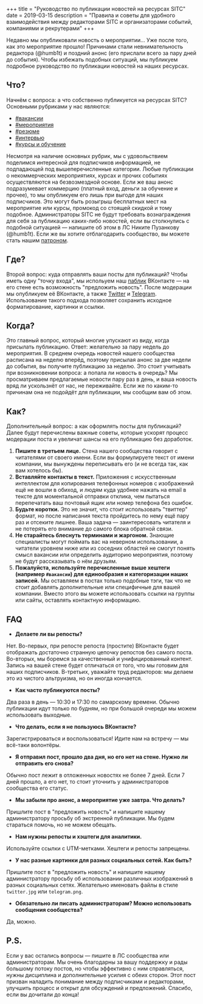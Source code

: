 +++
title = "Руководство по публикации новостей на ресурсах SITC"
date = 2019-03-15
description = "Правила и советы для удобного взаимодействия между редакторами SITC и организаторами событий, компаниями и рекрутерами"
+++

Недавно мы опубликовали новость о мероприятии... Уже после того, как это мероприятие прошло! Причинами стали невнимательность редактора (@humb1t) и поздний анонс (его прислали всего за пару дней до события). Чтобы избежать подобных ситуаций, мы публикуем подробное руководство по публикации новостей на наших ресурсах.

<!-- more -->

## Что?

Начнём с вопроса: а что собственно публикуется на ресурсах SITC?
Основными рубриками у нас являются:
- [#вакансии](https://vk.com/wall-143954349?q=%23%D0%B2%D0%B0%D0%BA%D0%B0%D0%BD%D1%81%D0%B8%D0%B8) 
- [#мероприятия](https://vk.com/wall-143954349?q=%23%D0%BC%D0%B5%D1%80%D0%BE%D0%BF%D1%80%D0%B8%D1%8F%D1%82%D0%B8%D1%8F)
- [#резюме](https://vk.com/wall-143954349?q=%23%D1%80%D0%B5%D0%B7%D1%8E%D0%BC%D0%B5)
- [#интервью](https://vk.com/wall-143954349?q=%23%D0%B8%D0%BD%D1%82%D0%B5%D1%80%D0%B2%D1%8C%D1%8E)
- [#курсы и обучение](https://vk.com/wall-143954349?q=%23%D0%BE%D0%B1%D1%83%D1%87%D0%B5%D0%BD%D0%B8%D0%B5)

Несмотря на наличие основных рубрик, мы с удовольствием поделимся интересной для подписчиков информацией, не подпадающей под вышеперечисленные категории.
Любые публикации о некоммерческих мероприятиях, курсах и прочих событиях осуществляются на безвозмездной основе. Если же ваш анонс подразумевает коммерцию (платный вход, деньги за обучение и прочее), то мы опубликуем его лишь при выгоде для наших подписчиков. Это могут быть розыгрыш бесплатных мест на мероприятие или курсы, промокод со стоящей скидкой и тому подобное. Администраторы SITC не будут требовать вознаграждения для себя за публикацию каких-либо новостей, если вы столкнулись с подобной ситуацией — напишите об этом в ЛС Никите Пузанкову (@humb1t). Если же вы хотите отблагодарить сообщество, вы можете стать нашим [патроном](https://www.patreon.com/samara_it_community).

## Где?

Второй вопрос: куда отправлять ваши посты для публикаций? Чтобы иметь одну "точку входа", мы испольуем наш [паблик](https://vk.com/samara_it_community) ВКонтакте — на его стене есть возможность "предложить новость". После модерации мы опубликуем её ВКонтакте, а также [Twitter](https://twitter.com/samara_it_community) и [Telegram](https://t.me/Samara_IT_Community). Использование такого подхода позволяет сохранить исходное форматирование, картинки и ссылки.

## Когда?

Это главный вопрос, который многие упускают из виду, когда присылать публикацию. Ответ: желательно за пару недель до мероприятия. В среднем очередь новостей нашего сообщества расписана на неделю вперёд, поэтому присылая анонс за две недели до события, вы получите публикацию за неделю. Это стоит учитывать при возникновении вопроса: а попала ли новость в очередь? Мы просматриваем предлагаемые новости пару раз в день, и ваша новость вряд ли ускользнёт от нас, не переживайте. Если же по каким-то причинам она не подойдёт для публикации, мы сообщим вам об этом.

## Как?

Дополнительный вопрос: а как оформлять посты для публикаций? Далее будут перечислены важные советы, которые ускорят процесс модерации поста и увеличат шансы на его публикацию без доработок.

1. **Пишите в третьем лице.** Стена нашего сообщества говорит с читателями от своего имени. Если вы формулируете текст от имени компании, мы вынуждены переписывать его (и не всегда так, как вам хотелось бы).
1. **Вставляйте контакты в текст.** Приложения с искусственным интеллектом для копирования телефонных номеров с изображений ещё не вошли в обиход, и людям куда удобнее нажать на email в тексте для моментальной отправки отклика, чем пытаться перепечатать ваш почтовый ящик или номер телефона без ошибок.
1. **Будьте коротки.** Это не значит, что стоит использовать "твиттер" формат, но после написания текста пройдитесь по нему ещё пару раз и отсеките лишнее. Ваша задача — заинтересовать читателя и не потерять его внимание до самого блока обратной связи. 
1. **Не старайтесь блеснуть терминами и жаргоном.** Знающие специалисты могут поймать вас на неверном использовании, a читатели уровнем ниже или из соседних областей не смогут понять смысл вакансии или определить аудиторию мероприятия, поэтому не будут рассказывать о нём друзьям.
1. **Пожалуйста, используйте перечисленные выше хештеги (например `#вакансии`) для единообразия и категоризации наших записей.** Мы оставляем в постах только подобные тэги, так что не стоит добавлять дополнительные или специфичные для вашей компании. Вместо этого вы можете использовать ссылки на группы или сайты, оставлять контактную информацию.

## FAQ

- **Делаете ли вы репосты?** 

Нет. Во-первых, при репосте репоста (простите) ВКонтакте будет отображать достаточно странную цепочку репостов без самого поста. Во-вторых, мы боремся за качественный и унифицированный контент. Запись на вашей стене будет отличаться от того, что мы готовим для наших подписчиков. В-третьих, уважайте труд редакторов: мы делаем это из чистого альтруизма, но он иногда кончается.

- **Как часто публикуются посты?** 

Два раза в день — 10:30 и 17:30 по самарскому времени. Обычно публикации идут только по будням, но при большой очереди мы можем использовать выходные.

- **Что делать, если я не пользуюсь ВКонтакте?** 

Зарегистрироваться и воспользоваться! Идите нам на встречу — мы всё-таки волонтёры.

- **Я отправил пост, прошло два дня, но его нет на стене. Нужно ли отправить его снова?** 

Обычно пост лежит в отложенных новостях не более 7 дней. Если 7 дней прошло, а его нет, то стоит уточнить у администраторов сообщества его статус.

- **Мы забыли про анонс, а мероприятие уже завтра. Что делать?** 

Пришлите пост в "предложить новость" и напишите нашему администратору просьбу об экстренной публикации. Мы будем стараться помочь, но не можем обещать.

- **Нам нужны репосты и хэштеги для аналитики.** 

Используйте ссылки с UTM-метками. Хештеги и репосты запрещены.

- **У нас разные картинки для разных социальных сетей. Как быть?** 

Пришлите пост в "предложить новость" и напишите нашему администратору просьбу об использовании различных изображений в разных социальных сетях. Желательно именовать файлы в стиле `twitter.jpg` или `telegram.png`.

- **Обязательно ли писать администраторам? Можно использовать сообщения сообщества?** 

Да, можно.

## P.S.

Если у вас остались вопросы — пишите в ЛС сообщества или администраторам.
Мы очень благодарны за вашу поддержку и рады большому потоку постов, но чтобы эффективно с ним справляться, нужны дисциплина и дополнительные усилия с обеих сторон. Этот пост призван наладить понимание между подписчиками и редакторами, улучшить процесс и открыт для обсуждений и предложений. Спасибо, если вы дочитали до конца!

